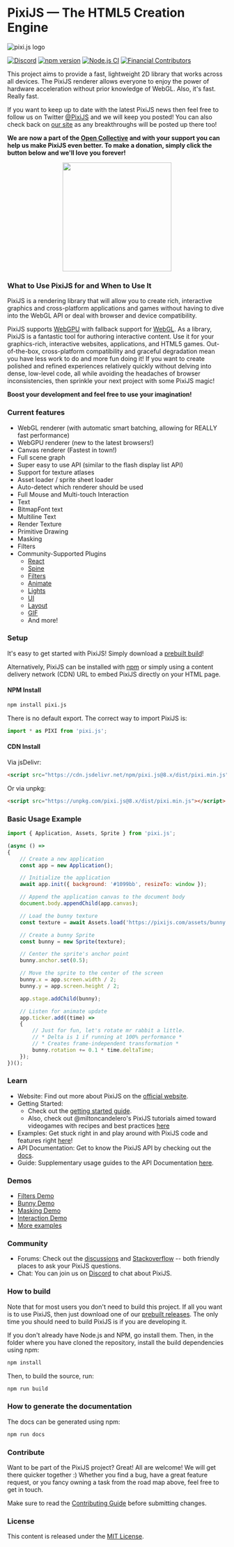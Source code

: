 PixiJS — The HTML5 Creation Engine
=============

![pixi.js logo](https://pixijs.download/pixijs-banner-no-version.png?v=1)

[![Discord](https://badgen.net/badge/icon/discord?icon=discord&label)](https://discord.gg/QrnxmQUPGV)
[![npm version](https://badge.fury.io/js/pixi.js.svg)](https://badge.fury.io/js/pixi.js)
[![Node.js CI](https://github.com/pixijs/pixijs/workflows/Node.js%20CI/badge.svg)](https://github.com/pixijs/pixijs/actions?query=workflow%3A%22Node.js+CI%22)
[![Financial Contributors](https://opencollective.com/pixijs/tiers/badge.svg)](https://opencollective.com/pixijs/donate)

This project aims to provide a fast, lightweight 2D library that works
across all devices. The PixiJS renderer allows everyone to enjoy the power of
hardware acceleration without prior knowledge of WebGL. Also, it's fast. Really fast.

If you want to keep up to date with the latest PixiJS news then feel free to follow us on Twitter [@PixiJS](https://twitter.com/PixiJS)
and we will keep you posted! You can also check back on [our site](https://pixijs.com)
as any breakthroughs will be posted up there too!

**We are now a part of the [Open Collective](https://opencollective.com/pixijs) and with your support you can help us make PixiJS even better. To make a donation, simply click the button below and we'll love you forever!**

<div align="center">
  <a href="https://opencollective.com/pixijs/donate" target="_blank">
    <img src="https://opencollective.com/pixijs/donate/button@2x.png?color=blue" width=250 />
  </a>
</div>

### What to Use PixiJS for and When to Use It

PixiJS is a rendering library that will allow you to create rich, interactive graphics and cross-platform applications and games without having to dive into the WebGL API or deal with browser and device compatibility.

PixiJS supports [WebGPU](https://en.wikipedia.org/wiki/WebGPU) with fallback support for [WebGL](https://en.wikipedia.org/wiki/WebGL). As a library, PixiJS is a fantastic tool for authoring interactive content. Use it for your graphics-rich, interactive websites, applications, and HTML5 games. Out-of-the-box, cross-platform compatibility and graceful degradation mean you have less work to do and more fun doing it! If you want to create polished and refined experiences relatively quickly without delving into dense, low-level code, all while avoiding the headaches of browser inconsistencies, then sprinkle your next project with some PixiJS magic!

**Boost your development and feel free to use your imagination!**

### Current features ###

- WebGL renderer (with automatic smart batching, allowing for REALLY fast performance)
- WebGPU renderer (new to the latest browsers!)
- Canvas renderer (Fastest in town!)
- Full scene graph
- Super easy to use API (similar to the flash display list API)
- Support for texture atlases
- Asset loader / sprite sheet loader
- Auto-detect which renderer should be used
- Full Mouse and Multi-touch Interaction
- Text
- BitmapFont text
- Multiline Text
- Render Texture
- Primitive Drawing
- Masking
- Filters
- Community-Supported Plugins
  - [React](https://github.com/pixijs/pixi-react)
  - [Spine](https://github.com/pixijs/spine)
  - [Filters](https://github.com/pixijs/filters)
  - [Animate](https://github.com/pixijs/animate)
  - [Lights](https://github.com/pixijs/lights)
  - [UI](https://github.com/pixijs/ui)
  - [Layout](https://github.com/pixijs/layout)
  - [GIF](https://github.com/pixijs/gif)
  - And more!

### Setup ###

It's easy to get started with PixiJS! Simply download a [prebuilt build](https://github.com/pixijs/pixijs/wiki/FAQs#where-can-i-get-a-build)!

Alternatively, PixiJS can be installed with [npm](https://docs.npmjs.com/getting-started/what-is-npm) or simply using a content delivery network (CDN) URL to embed PixiJS directly on your HTML page.

#### NPM Install

```sh
npm install pixi.js
```

There is no default export. The correct way to import PixiJS is:

```js
import * as PIXI from 'pixi.js';
```

#### CDN Install

Via jsDelivr:

```html
<script src="https://cdn.jsdelivr.net/npm/pixi.js@8.x/dist/pixi.min.js"></script>
```

Or via unpkg:

```html
<script src="https://unpkg.com/pixi.js@8.x/dist/pixi.min.js"></script>
```

### Basic Usage Example ###

```js
import { Application, Assets, Sprite } from 'pixi.js';

(async () =>
{
    // Create a new application
    const app = new Application();

    // Initialize the application
    await app.init({ background: '#1099bb', resizeTo: window });

    // Append the application canvas to the document body
    document.body.appendChild(app.canvas);

    // Load the bunny texture
    const texture = await Assets.load('https://pixijs.com/assets/bunny.png');

    // Create a bunny Sprite
    const bunny = new Sprite(texture);

    // Center the sprite's anchor point
    bunny.anchor.set(0.5);

    // Move the sprite to the center of the screen
    bunny.x = app.screen.width / 2;
    bunny.y = app.screen.height / 2;

    app.stage.addChild(bunny);

    // Listen for animate update
    app.ticker.add((time) =>
    {
        // Just for fun, let's rotate mr rabbit a little.
        // * Delta is 1 if running at 100% performance *
        // * Creates frame-independent transformation *
        bunny.rotation += 0.1 * time.deltaTime;
    });
})();
```

### Learn ###
- Website: Find out more about PixiJS on the [official website](https://pixijs.com).
- Getting Started:
    - Check out the [getting started guide](https://pixijs.com/guides/basics/getting-started).
    - Also, check out @miltoncandelero's PixiJS tutorials aimed toward videogames with recipes and best practices [here](https://www.pixijselementals.com)
- Examples: Get stuck right in and play around with PixiJS code and features right [here](https://pixijs.com/examples)!
- API Documentation: Get to know the PixiJS API by checking out the [docs](https://pixijs.io/docs).
- Guide: Supplementary usage guides to the API Documentation [here](https://pixijs.com/guides).

### Demos ###

- [Filters Demo](https://pixijs.io/filters/examples)
- [Bunny Demo](http://www.goodboydigital.com/pixijs/bunnymark)
- [Masking Demo](https://pixijs.com/examples/masks/graphics)
- [Interaction Demo](https://pixijs.com/examples/events/interactivity)
- [More examples](https://pixijs.com/examples)

### Community ###

- Forums: Check out the [discussions](https://github.com/pixijs/pixijs/discussions) and [Stackoverflow](http://stackoverflow.com/search?q=pixi.js) -- both friendly places to ask your PixiJS questions.
- Chat: You can join us on [Discord](https://discord.gg/QrnxmQUPGV) to chat about PixiJS.

### How to build ###

Note that for most users you don't need to build this project. If all you want is to use PixiJS, then
just download one of our [prebuilt releases](https://github.com/pixijs/pixijs/releases).
The only time you should need to build PixiJS is if you are developing it.

If you don't already have Node.js and NPM, go install them. Then, in the folder where you have cloned
the repository, install the build dependencies using npm:

```sh
npm install
```

Then, to build the source, run:

```sh
npm run build
```

### How to generate the documentation ###

The docs can be generated using npm:

```sh
npm run docs
```

### Contribute ###

Want to be part of the PixiJS project? Great! All are welcome! We will get there quicker
together :) Whether you find a bug, have a great feature request, or you fancy owning a task
from the road map above, feel free to get in touch.

Make sure to read the [Contributing Guide](.github/CONTRIBUTING.md)
before submitting changes.

### License ###

This content is released under the [MIT License](http://opensource.org/licenses/MIT).

